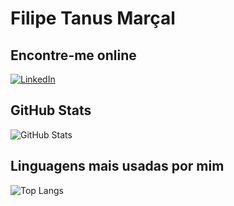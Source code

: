 # Filipe Tanus Marçal
## Encontre-me online
[![LinkedIn](https://img.shields.io/badge/LinkedIn-0077B5?style=for-the-badge&logo=linkedin&logoColor=white)](https://www.linkedin.com/in/filipetmarcal/)

## GitHub Stats
![GitHub Stats](https://github-readme-stats.vercel.app/api?username=filipe04developing&theme=transparent&bg_color=000&border_color=30A3DC&show_icons=true&icon_color=30A3DC&title_color=E94D5F&text_color=FFF)
## Linguagens mais usadas por mim
![Top Langs](https://github-readme-stats-git-masterrstaa-rickstaa.vercel.app/api/top-langs/?username=filipe04developing&layout=compact&bg_color=000&border_color=30A3DC&title_color=E94D5F&text_color=FFF)
